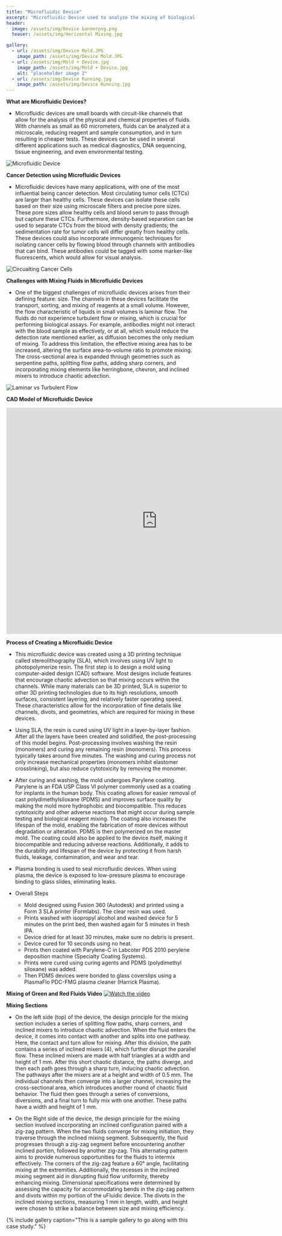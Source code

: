 ```yaml
---
title: "Microfluidic Device"
excerpt: "Microfluidic Device used to analyze the mixing of biological components at a microscale."
header:
  image: /assets/img/Device bannerpng.png
  teaser: /assets/img/Horizontal Mixing.jpg

gallery:
  - url: /assets/img/Device Mold.JPG
    image_path: /assets/img/Device Mold.JPG
  - url: /assets/img/Mold + Device.jpg
    image_path: /assets/img/Mold + Device.jpg
    alt: "placeholder image 2"
  - url: /assets/img/Device Running.jpg
    image_path: /assets/img/Device Running.jpg
---
```


**What are Microfluidic Devices?** 

* Microfluidic devices are small boards with circuit-like channels that allow for the analysis of the physical and chemical properties of fluids. With channels as small as 60 micrometers, fluids can be analyzed at a microscale, reducing reagent and sample consumption, and in turn resulting in cheaper tests. These devices can be used in several different applications such as medical diagnostics, DNA sequencing, tissue engineering, and even environmental testing.

![Microfluidic Device](https://formlabs.com/_next/image/?url=https%3A%2F%2Fformlabs-media.formlabs.com%2Ffiler_public_thumbnails%2Ffiler_public%2F70%2F81%2F7081d602-babd-4b6a-93a9-3c52fdb075b0%2Fimage3.jpg__1354x0_q85_subsampling-2.jpg&w=3840&q=75)

**Cancer Detection using Microfluidic Devices**
* Microfluidic devices have many applications, with one of the most influential being cancer detection. Most circulating tumor cells (CTCs) are larger than healthy cells. These devices can isolate these cells based on their size using microscale filters and precise pore sizes. These pore sizes allow healthy cells and blood serum to pass through but capture these CTCs. Furthermore, density-based separation can be used to separate CTCs from the blood with density gradients; the sedimentation rate for tumor cells will differ greatly from healthy cells. These devices could also incorporate immunogenic techniques for isolating cancer cells by flowing blood through channels with antibodies that can bind. These antibodies could be tagged with some marker-like fluorescents, which would allow for visual analysis.  

![Circualting Cancer Cells](https://healthcare-in-europe.com/media/story_section_image/2264/image-01-menarini-silicon-biosystems-circulating-tumor-cell.jpg)

**Challenges with Mixing Fluids in Microfluidic Devices**
* One of the biggest challenges of microfluidic devices arises from their defining feature: size. The channels in these devices facilitate the transport, sorting, and mixing of reagents at a small volume. However, the flow characteristic of liquids in small volumes is laminar flow. The fluids do not experience turbulent flow or mixing, which is crucial for performing biological assays. For example, antibodies might not interact with the blood sample as effectively, or at all, which would reduce the detection rate mentioned earlier, as diffusion becomes the only medium of mixing. To address this limitation, the effective mixing area has to be increased, altering the surface area-to-volume ratio to promote mixing. The cross-sectional area is expanded through geometries such as serpentine paths, splitting flow paths, adding sharp corners, and incorporating mixing elements like herringbone, chevron, and inclined mixers to introduce chaotic advection.

![Laminar vs Turbulent Flow](https://www.bronkhorst.com/getmedia/b29e66cb-8121-47d7-ac22-a715eb24e1b8/LaminarVSTurbulent.png?width=)


**CAD Model of Microfluidic Device**
<iframe src="https://vanderbilt643.autodesk360.com/shares/public/SH512d4QTec90decfa6e0362c82f4acd0594?mode=embed" width="800" height="600" allowfullscreen="true" webkitallowfullscreen="true" mozallowfullscreen="true"  frameborder="0"></iframe>



**Process of Creating a Microfluidic Device**
* This microfluidic device was created using a 3D printing technique called stereolithography (SLA), which involves using UV light to photopolymerize resin. The first step is to design a mold using computer-aided design (CAD) software. Most designs include features that encourage chaotic advection so that mixing occurs within the channels. While many materials can be 3D printed, SLA is superior to other 3D printing technologies due to its high resolutions, smooth surfaces, consistent layering, and relatively faster operating speed. These characteristics allow for the incorporation of fine details like channels, divots, and geometries, which are required for mixing in these devices. 
* Using SLA, the resin is cured using UV light in a layer-by-layer fashion. After all the layers have been created and solidified, the post-processing of this model begins. Post-processing involves washing the resin (monomers) and curing any remaining resin (monomers). This process typically takes around five minutes. The washing and curing process not only increase mechanical properties (monomers inhibit elastomer crosslinking), but also reduce cytotoxicity by removing the monomer. 
* After curing and washing, the mold undergoes Parylene coating. Parylene is an FDA USP Class VI polymer commonly used as a coating for implants in the human body. This coating allows for easier removal of cast polydimethylsiloxane (PDMS) and improves surface quality by making the mold more hydrophobic and biocompatible. This reduces cytotoxicity and other adverse reactions that might occur during sample testing and biological reagent mixing. The coating also increases the lifespan of the mold, enabling the fabrication of more devices without degradation or alteration. PDMS is then polymerized on the master mold. The coating could also be applied to the device itself, making it biocompatible and reducing adverse reactions. Additionally, it adds to the durability and lifespan of the device by protecting it from harsh fluids, leakage, contamination, and wear and tear.
* Plasma bonding is used to seal microfluidic devices. When using plasma, the device is exposed to low-pressure plasma to encourage binding to glass slides, eliminating leaks.

* Overall Steps
  * Mold designed using Fusion 360 (Autodesk) and printed using a Form 3 SLA printer (Formlabs). The clear resin was used. 
  * Prints washed with isopropyl alcohol and washed device for 5 minutes on the print bed, then washed again for 5 minutes in fresh IPA.
  * Device dried for at least 30 minutes, make sure no debris is present.
  * Device cured for 10 seconds using no heat.  
  * Prints then coated with Parylene-C in Labcoter PDS 2010 perylene deposition machine (Specialty Coating Systems).
  * Prints were cured using curing agents and PDMS (polydimethyl siloxane) was added.
  * Then PDMS devices were bonded to glass coverslips using a PlasmaFlo PDC-FMG plasma cleaner (Harrick Plasma).


**Mixing of Green and Red Fluids Video**
[![Watch the video](https://www.strouse.com/hubfs/iStock-842214296.jpg)](https://youtube.com/shorts/7zwTe8fBs40)

**Mixing Sections**
* On the left side (top) of the device, the design principle for the mixing section includes a series of splitting flow paths, sharp corners, and inclined mixers to introduce chaotic advection. When the fluid enters the device, it comes into contact with another and splits into one pathway. Here, the contact and turn allow for mixing. After this division, the path contains a series of inclined mixers (4), which further disrupt the parallel flow. These inclined mixers are made with half triangles at a width and height of 1 mm. After this short chaotic distance, the paths diverge, and then each path goes through a sharp turn, inducing chaotic advection. The pathways after the mixers are at a height and width of 0.5 mm. The individual channels then converge into a larger channel, increasing the cross-sectional area, which introduces another round of chaotic fluid behavior. The fluid then goes through a series of conversions, diversions, and a final turn to fully mix with one another. These paths have a width and height of 1 mm.

* On the Right side of the device, the design principle for the mixing section involved incorporating an inclined configuration paired with a zig-zag pattern. When the two fluids converge for mixing initiation, they traverse through the inclined mixing segment. Subsequently, the fluid progresses through a zig-zag segment before encountering another inclined portion, followed by another zig-zag. This alternating pattern aims to provide numerous opportunities for the fluids to intermix effectively. The corners of the zig-zag feature a 60° angle, facilitating mixing at the extremities. Additionally, the recesses in the inclined mixing segment aid in disrupting fluid flow uniformity, thereby enhancing mixing. Dimensional specifications were determined by assessing the capacity for accommodating bends in the zig-zag pattern and divots within my portion of the uFluidic device. The divots in the inclined mixing sections, measuring 1 mm in length, width, and height were chosen to strike a balance between size and mixing efficiency.

{% include gallery caption="This is a sample gallery to go along with this case study." %}


